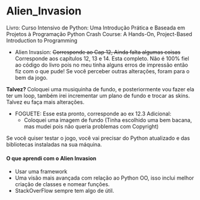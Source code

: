 # Alien_Invasion

Livro: Curso Intensivo de Python: Uma Introdução Prática e Baseada em Projetos à Programação
       Python Crash Course: A Hands-On, Project-Based Introduction to Programming
  
 - Alien Invasion:
  <strike> Corresponde ao Cap 12, Ainda falta algumas coisas </strike>
  Corresponde aos capítulos 12, 13 e 14.
  Esta completo. Não é 100% fiel ao código do livro pois no meu tinha alguns erros de impressão então fiz com o que pude!
  Se você perceber outras alterações, foram para o bem da jogo.
  
  <strong>Talvez? </strong>
  Coloquei uma musiquinha de fundo, e posteriormente vou fazer ela ter um loop, também irei incrementar um plano de fundo e trocar as skins.
  Talvez eu faça mais alterações.
  
- FOGUETE:
  Esse esta pronto, corresponde ao ex 12.3
  Adicional:
   - Coloquei uma imagem de fundo (Tinha escolhido uma bem bacana, mas mudei pois não queria problemas com Copyright)
  
  
Se você quiser testar o jogo, você vai precisar do Python atualizado e das bibliotecas instaladas na sua máquina.

<h4>O que aprendi com o Alien Invasion</h4>

- Usar uma framework
- Uma visão mais avançada com relação ao Python OO, isso inclui melhor criação de classes e nomear funções.
- StackOverFlow sempre tem algo de útil.

